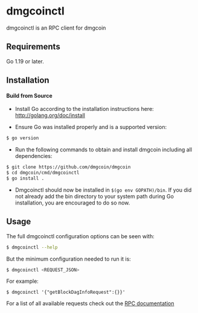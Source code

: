 # dmgcoinctl

dmgcoinctl is an RPC client for dmgcoin

## Requirements

Go 1.19 or later.

## Installation

#### Build from Source

- Install Go according to the installation instructions here:
  http://golang.org/doc/install

- Ensure Go was installed properly and is a supported version:

```bash
$ go version
```

- Run the following commands to obtain and install dmgcoin including all dependencies:

```bash
$ git clone https://github.com/dmgcoin/dmgcoin
$ cd dmgcoin/cmd/dmgcoinctl
$ go install .
```

- Dmgcoinctl should now be installed in `$(go env GOPATH)/bin`. If you did not already add the bin directory to your
  system path during Go installation, you are encouraged to do so now.

## Usage

The full dmgcoinctl configuration options can be seen with:

```bash
$ dmgcoinctl --help
```

But the minimum configuration needed to run it is:

```bash
$ dmgcoinctl <REQUEST_JSON>
```

For example:

```
$ dmgcoinctl '{"getBlockDagInfoRequest":{}}'
```

For a list of all available requests check out the [RPC documentation](infrastructure/network/netadapter/server/grpcserver/protowire/rpc.md)